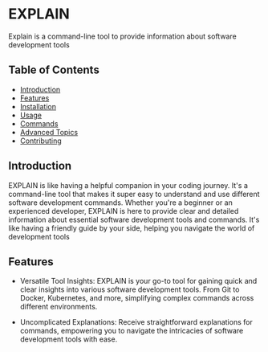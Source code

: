 # EXPLAIN

Explain is a command-line tool to provide information about software development tools

## Table of Contents

- [Introduction](#introduction)
- [Features](#features)
- [Installation](#installation)
- [Usage](#usage)
- [Commands](#commands)
- [Advanced Topics](#advanced-topics)
- [Contributing](#contributing)

## Introduction

EXPLAIN is like having a helpful companion in your coding journey. It's a command-line tool that makes it super easy to understand and use different software development commands. Whether you're a beginner or an experienced developer, EXPLAIN is here to provide clear and detailed information about essential software development tools and commands. It's like having a friendly guide by your side, helping you navigate the world of development tools

## Features
                          
* Versatile Tool Insights: EXPLAIN is your go-to tool for gaining quick and clear insights into various software development tools. From Git to Docker, Kubernetes, and more, simplifying complex commands across different environments.

* Uncomplicated Explanations: Receive straightforward explanations for commands, empowering you to navigate the intricacies of software development tools with ease.